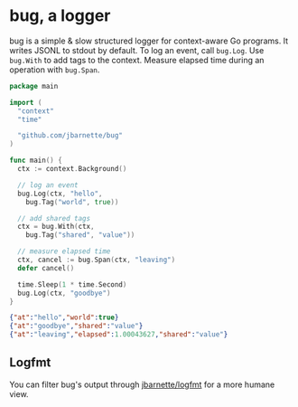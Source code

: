 # bug, a logger

bug is a simple & slow structured logger for context-aware Go programs. It writes JSONL to stdout by default. To log an event, call `bug.Log`. Use `bug.With` to add tags to the context. Measure elapsed time during an operation with `bug.Span`.

```go
package main

import (
  "context"
  "time"

  "github.com/jbarnette/bug"
)

func main() {
  ctx := context.Background()

  // log an event
  bug.Log(ctx, "hello",
    bug.Tag("world", true))

  // add shared tags
  ctx = bug.With(ctx,
    bug.Tag("shared", "value"))

  // measure elapsed time
  ctx, cancel := bug.Span(ctx, "leaving")
  defer cancel()

  time.Sleep(1 * time.Second)
  bug.Log(ctx, "goodbye")
}
```

```json
{"at":"hello","world":true}
{"at":"goodbye","shared":"value"}
{"at":"leaving","elapsed":1.00043627,"shared":"value"}
```

## Logfmt

You can filter bug's output through [jbarnette/logfmt](https://github.com/jbarnette/logfmt) for a more humane view.
